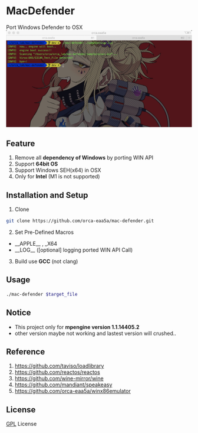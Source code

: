 # MacDefender
Port Windows Defender to OSX
![demo](./faketmp/demo.png)

## Feature
1. Remove all __dependency of Windows__ by porting WIN API
2. Support __64bit OS__
3. Support Windows SEH(x64) in OSX
4. Only for __Intel__ (M1 is not supported)

## Installation and Setup

1. Clone
```bash
git clone https://github.com/orca-eaa5a/mac-defender.git
```
2. Set Pre-Defined Macros
- \_\_APPLE\_\_ , \_X64
- \_\_LOG\_\_ ([optional] logging ported WIN API Call)
3. Build use __GCC__ (not clang)

## Usage

```bash
./mac-defender $target_file
```

## Notice
- This project only for __mpengine version 1.1.14405.2__
- other version maybe not working and lastest version will crushed..
 

## Reference
1. https://github.com/taviso/loadlibrary
2. https://github.com/reactos/reactos
3. https://github.com/wine-mirror/wine
4. https://github.com/mandiant/speakeasy
5. https://github.com/orca-eaa5a/winx86emulator


## License
[GPL](https://choosealicense.com/licenses/mit/) License

